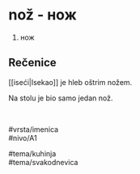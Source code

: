 # nož - нож

1. нож

## Rečenice

[[iseći|Isekao]] je hleb oštrim nožem.

Na stolu je bio samo jedan nož.

<br>

#vrsta/imenica  
#nivo/A1  

#tema/kuhinja  
#tema/svakodnevica  
